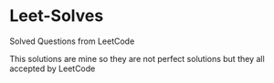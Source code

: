 # Leet-Solves
Solved Questions from LeetCode

This solutions are mine so they are not perfect solutions but they all accepted by LeetCode
